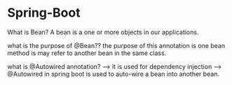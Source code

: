 # Spring-Boot


What is Bean?
A bean is a one or more objects in our applications.

what is the purpose of @Bean??
the purpose of this annotation is one bean method is may refer to another bean in the same class.

what is @Autowired annotation?
--> it is used for dependency injection
--> @Autowired in spring boot is used to auto-wire a bean into another bean.
